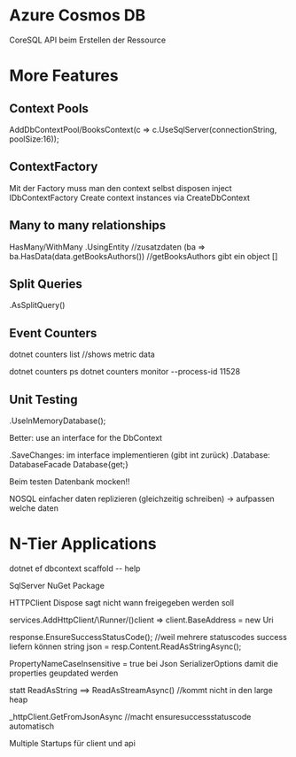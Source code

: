 

# Azure Cosmos DB

CoreSQL API beim Erstellen der Ressource












# More Features

## Context Pools

AddDbContextPool/BooksContext\(c => c.UseSqlServer(connectionString, poolSize:16));

## ContextFactory
Mit der Factory muss man den context selbst disposen
inject IDbContextFactory
Create context instances via CreateDbContext

## Many to many relationships

HasMany/WithMany
.UsingEntity    //zusatzdaten 
            (ba => ba.HasData(data.getBooksAuthors())     //getBooksAuthors gibt ein object [] 

## Split Queries
.AsSplitQuery()

## Event Counters

dotnet counters list
    //shows metric data
    
dotnet counters ps
dotnet counters monitor --process-id 11528


## Unit Testing
.UseInMemoryDatabase();

Better: use an interface for the DbContext

.SaveChanges: im interface implementieren (gibt int zurück)
.Database: DatabaseFacade Database{get;}

Beim testen Datenbank mocken!!


NOSQL einfacher daten replizieren (gleichzeitig schreiben) -> aufpassen welche daten


# N-Tier Applications

dotnet ef dbcontext scaffold
                              -- help
                              

SqlServer NuGet Package

HTTPClient
Dispose sagt nicht wann freigegeben werden soll


services.AddHttpClient/\Runner/\()client => client.BaseAddress = new Uri

response.EnsureSuccessStatusCode(); //weil mehrere statuscodes success liefern können
string json = resp.Content.ReadAsStringAsync();


PropertyNameCaseInsensitive = true bei Json SerializerOptions damit die properties geupdated werden

statt ReadAsString ==> ReadAsStreamAsync() //kommt nicht in den large heap


_httpClient.GetFromJsonAsync
//macht ensuresuccessstatuscode automatisch


Multiple Startups für client und api



            









































